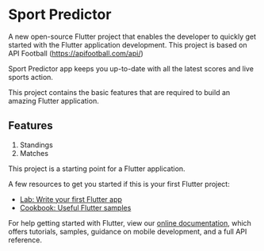 # Sport Predictor

A new open-source Flutter project that enables the developer to quickly get started with the Flutter application development. This project is based on API Football (https://apifootball.com/api/)

Sport Predictor app keeps you up-to-date with all the latest scores and live sports action.

This project contains the basic features that are required to build an amazing Flutter application.

## Features

1. Standings
2. Matches

This project is a starting point for a Flutter application.

A few resources to get you started if this is your first Flutter project:

- [Lab: Write your first Flutter app](https://flutter.io/docs/get-started/codelab)
- [Cookbook: Useful Flutter samples](https://flutter.io/docs/cookbook)

For help getting started with Flutter, view our 
[online documentation](https://flutter.io/docs), which offers tutorials, 
samples, guidance on mobile development, and a full API reference.
